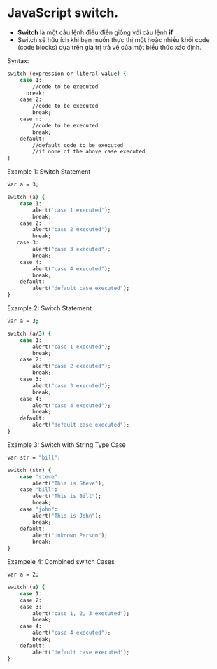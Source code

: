 # JavaScript switch.
- **Switch** là một câu lệnh điều điền giống với câu lệnh **if**
- Switch sẽ hữu ích khi bạn muốn thực thị một hoặc nhiều khối code (code blocks)
dựa trên giá trị trả về của một biểu thức xác định.

Syntax:
```bash
switch (expression or literal value) {
    case 1:
        //code to be executed
      break;
    case 2:
        //code to be executed
        break;
    case n:
        //code to be executed
        break;
    default:
        //default code to be executed
        //if none of the above case executed
}
```

Example 1: Switch Statement
```bash
var a = 3;

switch (a) {
    case 1:
        alert('case 1 executed');
        break;
    case 2:
        alert("case 2 executed");
        break;
   case 3:
        alert("case 3 executed");
        break;
    case 4:
        alert("case 4 executed");
        break;
    default:
        alert("default case executed");
}
```

Example 2: Switch Statement
```bash
var a = 3;

switch (a/3) {
    case 1:
        alert("case 1 executed");
        break;
    case 2:
        alert("case 2 executed");
        break;
    case 3:
        alert("case 3 executed");
        break;
    case 4:
        alert("case 4 executed");
        break;
    default:
        alert("default case executed");
}
```

Example 3: Switch with String Type Case
```bash
var str = "bill";

switch (str) {
    case "steve":
        alert("This is Steve");
    case "bill":
        alert("This is Bill");
        break;
    case "john":
        alert("This is John");
        break;
    default:
        alert("Unknown Person");
        break;
}
```

Exampele 4: Combined switch Cases
```bash
var a = 2;

switch (a) {
    case 1:
    case 2:
    case 3:
        alert("case 1, 2, 3 executed");
        break;
    case 4:
        alert("case 4 executed");
        break;
    default:
        alert("default case executed");
}
```

